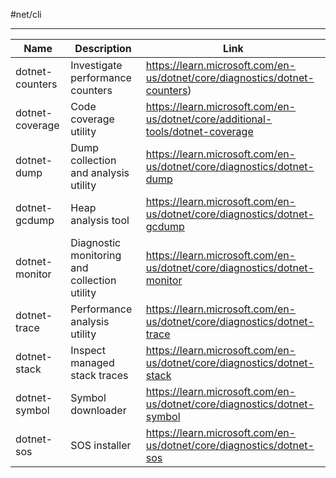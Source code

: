 #net/cli

---

Name|Description|Link
--|--|--
dotnet-counters|Investigate performance counters|https://learn.microsoft.com/en-us/dotnet/core/diagnostics/dotnet-counters)
dotnet-coverage|Code coverage utility|https://learn.microsoft.com/en-us/dotnet/core/additional-tools/dotnet-coverage
dotnet-dump|Dump collection and analysis utility|https://learn.microsoft.com/en-us/dotnet/core/diagnostics/dotnet-dump
dotnet-gcdump|Heap analysis tool|https://learn.microsoft.com/en-us/dotnet/core/diagnostics/dotnet-gcdump
dotnet-monitor|Diagnostic monitoring and collection utility|https://learn.microsoft.com/en-us/dotnet/core/diagnostics/dotnet-monitor
dotnet-trace|Performance analysis utility|https://learn.microsoft.com/en-us/dotnet/core/diagnostics/dotnet-trace
dotnet-stack|Inspect managed stack traces|https://learn.microsoft.com/en-us/dotnet/core/diagnostics/dotnet-stack
dotnet-symbol|Symbol downloader|https://learn.microsoft.com/en-us/dotnet/core/diagnostics/dotnet-symbol
dotnet-sos|SOS installer|https://learn.microsoft.com/en-us/dotnet/core/diagnostics/dotnet-sos

